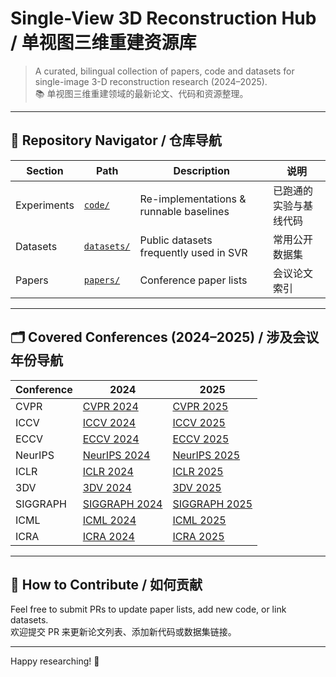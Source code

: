 # Single-View 3D Reconstruction Hub / 单视图三维重建资源库

> A curated, bilingual collection of papers, code and datasets for single-image 3-D reconstruction research (2024–2025).  
> 📚 单视图三维重建领域的最新论文、代码和资源整理。

---

## 🧭 Repository Navigator / 仓库导航

| Section | Path | Description | 说明 |
|---------|------|------------------|-------------|
| Experiments | [`code/`](./code) | Re-implementations & runnable baselines | 已跑通的实验与基线代码 |
| Datasets   | [`datasets/`](./datasets) | Public datasets frequently used in SVR | 常用公开数据集 |
| Papers     | [`papers/`](./papers) | Conference paper lists | 会议论文索引 |

---

## 🗂️ Covered Conferences (2024–2025) / 涉及会议年份导航

| Conference | 2024 | 2025 |
|------------|------|------|
| CVPR | [CVPR 2024](papers/CVPR/2024/README.md) | [CVPR 2025](papers/CVPR/2025/README.md) |
| ICCV | [ICCV 2024](papers/ICCV/2024/README.md) | [ICCV 2025](papers/ICCV/2025/README.md) |
| ECCV | [ECCV 2024](papers/ECCV/2024/README.md) | [ECCV 2025](papers/ECCV/2025/README.md) |
| NeurIPS | [NeurIPS 2024](papers/NeurIPS/2024/README.md) | [NeurIPS 2025](papers/NeurIPS/2025/README.md) |
| ICLR | [ICLR 2024](papers/ICLR/2024/README.md) | [ICLR 2025](papers/ICLR/2025/README.md) |
| 3DV | [3DV 2024](papers/3DV/2024/README.md) | [3DV 2025](papers/3DV/2025/README.md) |
| SIGGRAPH | [SIGGRAPH 2024](papers/SIGGRAPH/2024/README.md) | [SIGGRAPH 2025](papers/SIGGRAPH/2025/README.md) |
| ICML | [ICML 2024](papers/ICML/2024/README.md) | [ICML 2025](papers/ICML/2025/README.md) |
| ICRA | [ICRA 2024](papers/ICRA/2024/README.md) | [ICRA 2025](papers/ICRA/2025/README.md) |

---

## 📌 How to Contribute / 如何贡献

Feel free to submit PRs to update paper lists, add new code, or link datasets.  
欢迎提交 PR 来更新论文列表、添加新代码或数据集链接。

---

Happy researching! 🚀
